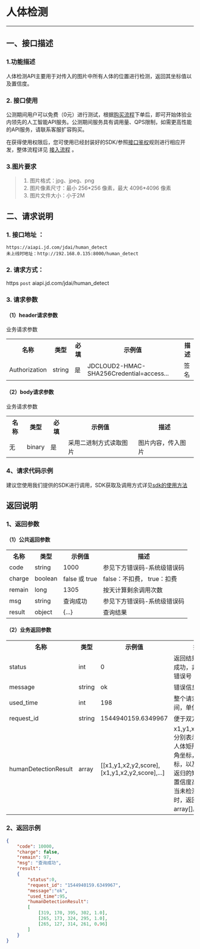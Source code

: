 # 人体检测

----------

## 一、接口描述 

### 1.功能描述
人体检测API主要用于对传入的图片中所有人体的位置进行检测，返回其坐标值以及置信度。

### 2. 接口使用 

公测期间用户可以免费（0元）进行测试，根据[购买流程](http://neuhub.jd.com/ai/api/body/detect)下单后，即可开始体验业内领先的人工智能API服务。公测期间服务具有调用量、QPS限制，如需更高性能的API服务，请联系客服扩容购买。

在获得使用权限后，您可使用已经封装好的SDK/参照[接口鉴权](https://aidoc.jd.com/user/auth.html)规则进行相应开发，整体流程详见   [接入流程](https://aidoc.jd.com/user/flow.html)  。

### 3.图片要求

> 1. 图片格式：jpg、jpeg、png
> 2. 图片像素尺寸：最小 256\*256 像素，最大 4096\*4096 像素
> 3. 图片文件大小：小于2M

## 二、请求说明

### 1. 接口地址 ：

```
https://aiapi.jd.com/jdai/human_detect
未上线时地址：http://192.168.0.135:8000/human_detect
```

### 2. 请求方式：
  
https `post` aiapi.jd.com/jdai/human_detect

### 3. 请求参数  



#### （1）header请求参数
业务请求参数
<table>
   <tr>
      <th>名称</th>
      <th>类型</th>
      <th>必填</th>
      <th>示例值</th>
      <th>描述</th>
   </tr>
   <tr>
      <td>Authorization</td>
      <td>string</td>
      <td>是</td>
      <td>JDCLOUD2-HMAC-SHA256Credential=access...</td>
      <td>签名</td>
   </tr>
</table>

#### （2）body请求参数
业务请求参数
<table>
   <tr>
      <th>名称</th>
      <th>类型</th>
      <th>必填</th>
      <th>示例值</th>
      <th>描述</th>
   </tr>
   <tr>
      <td>无</td>
      <td>binary</td>
      <td>是</td>
      <td>采用二进制方式读取图片</td>
      <td>图片内容，传入图片</td>
   </tr>
</table>

### 4、请求代码示例
建议您使用我们提供的SDK进行调用，SDK获取及调用方式详见[sdk的使用方法](未发布)
 
## 返回说明

### 1、返回参数
#### （1）公共返回参数

<table>
   <tr>
      <th>名称</th>
      <th>类型</th>
      <th>示例值</th>
      <th>描述</th>
   </tr>
   <tr>
      <td>code</td>
      <td>string</td>
      <td>1000</td>
      <td>参见下方错误码-系统级错误码</td>
   </tr>
      <tr>
      <td>charge</td>
      <td>boolean</td>
      <td>false 或 true</td>
      <td>false：不扣费， true：扣费</td>
   </tr>
      <tr>
      <td>remain</td>
      <td>long</td>
      <td>1305</td>
      <td>按天计算剩余调用次数</td>
   </tr>
      </tr>
      <tr>
      <td>msg</td>
      <td>string</td>
      <td>查询成功</td>
      <td>参见下方错误码-系统级错误码</td>
   </tr>
      </tr>
      <tr>
      <td>result</td>
      <td>object</td>
      <td>{...}</td>
      <td>查询结果</td>
   </tr>
</table>

#### （2）业务返回参数

<table>
   <tr>
      <th>名称</th>
      <th>类型</th>
      <th>示例值</th>
      <th>描述</th>
   </tr>
   <tr>
      <td>status</td>
      <td>int</td>
      <td>0</td>
      <td>返回结果，0表示成功，非0为对应错误号</td>
   </tr>
   <tr>
      <td>message</td>
      <td>string</td>
      <td>ok</td>
      <td>错误信息</td>
   </tr>
   <tr>
      <td>used_time</td>
      <td>int</td>
      <td>198</td>
      <td>整个请求花费的时间，单位为毫秒</td>
   </tr>
   <tr>
      <td>request_id</td>
      <td>string</td>
      <td>1544940159.6349967</td>
      <td>便于双方定位问题</td>
   </tr>
   <tr>
      <td>humanDetectionResult</td>
      <td>array</td>
      <td>[[x1,y1,x2,y2,score],[x1,y1,x2,y2,score],...]</td>
      <td>x1,y1,x2,y2,score分别表示预测出的人体矩形框的左上角坐标，右下角坐标，以及置信度。返归的矩形框按照置信度高低排序，当未检测到人体时，返回空array[]。</td>
   </tr>
</table>
 

### 2、返回示例

```Json
{
    "code": 10000, 
    "charge": false,
    "remain": 97,
    "msg": "查询成功",
    "result": 
    {
    	"status":0,
    	"request_id": "1544940159.6349967",
        "message":"ok",
        "used_time":95,
        "humanDetectionResult":
        [
            [319, 170, 395, 302, 1.0],
            [265, 173, 324, 295, 1.0],
            [265, 127, 314, 261, 0.96]
        ]    
    }
}
```
